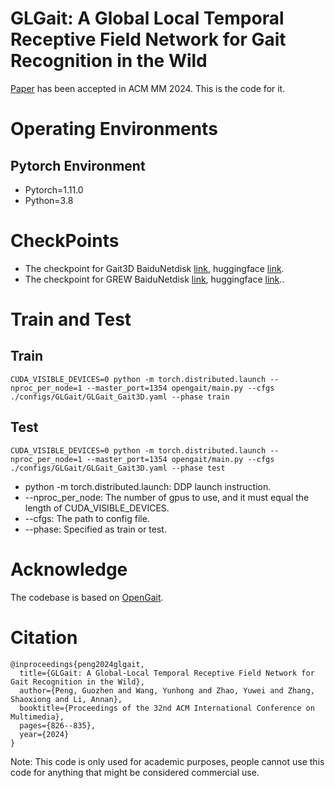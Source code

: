 # GLGait: A Global Local Temporal Receptive Field Network for Gait Recognition in the Wild
[Paper](https://arxiv.org/abs/2408.06834) has been accepted in ACM MM 2024. This is the code for it.
# Operating Environments
## Pytorch Environment
* Pytorch=1.11.0
* Python=3.8
# CheckPoints
* The checkpoint for Gait3D BaiduNetdisk [link](https://pan.baidu.com/s/1quNAQ1pTOHUa3tpfGCQ7IQ?pwd=fue3), huggingface [link](https://huggingface.co/bgdpgz/GLGait/tree/main/GLGait).
* The checkpoint for GREW BaiduNetdisk [link](https://pan.baidu.com/s/1H41p_FQjSkL8Jn_2xWWsLA?pwd=soci), huggingface [link](https://huggingface.co/bgdpgz/GLGait/tree/main/GLGait)..
# Train and Test
## Train
```
CUDA_VISIBLE_DEVICES=0 python -m torch.distributed.launch --nproc_per_node=1 --master_port=1354 opengait/main.py --cfgs ./configs/GLGait/GLGait_Gait3D.yaml --phase train
```
## Test
```
CUDA_VISIBLE_DEVICES=0 python -m torch.distributed.launch --nproc_per_node=1 --master_port=1354 opengait/main.py --cfgs ./configs/GLGait/GLGait_Gait3D.yaml --phase test
```
* python -m torch.distributed.launch: DDP launch instruction.
* --nproc_per_node: The number of gpus to use, and it must equal the length of CUDA_VISIBLE_DEVICES.
* --cfgs: The path to config file.
* --phase: Specified as train or test.
# Acknowledge
The codebase is based on [OpenGait](https://github.com/ShiqiYu/OpenGait).
# Citation
```
@inproceedings{peng2024glgait,
  title={GLGait: A Global-Local Temporal Receptive Field Network for Gait Recognition in the Wild},
  author={Peng, Guozhen and Wang, Yunhong and Zhao, Yuwei and Zhang, Shaoxiong and Li, Annan},
  booktitle={Proceedings of the 32nd ACM International Conference on Multimedia},
  pages={826--835},
  year={2024}
}

```
Note: This code is only used for academic purposes, people cannot use this code for anything that might be considered commercial use.
